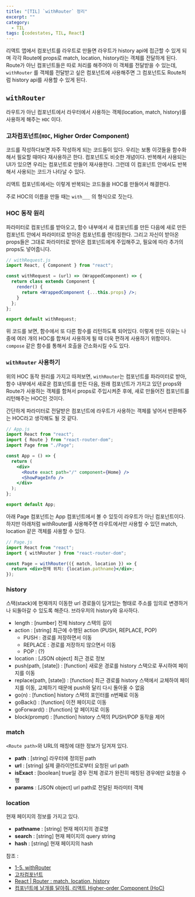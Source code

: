 ```yaml
---
title: "[TIL] `withRouter` 정리"
excerpt: ""
category:
  - TIL
tags: [codestates, TIL, React]
---
```


리액트 앱에서 컴포넌트를 라우트로 만들면 라우트가 history api에 접근할 수 있게 되며 각각 Route에 props로 match, location, history라는 객체를 전달하게 된다. Route가 아닌 컴포넌트들은 따로 처리를 해주어야 이 객체를 전달받을 수 있는데, `withRouter` 를 객체를 전달받고 싶은 컴포넌트에 사용해주면 그 컴포넌트도 Route처럼 history api를 사용할 수 있게 된다.

## `withRouter`

라우트가 아닌 컴포넌트에서 라우터에서 사용하는 객체(location, match, history)를 사용하게 해주는 `HOC` 이다.

### 고차컴포넌트(`HOC`, Higher Order Component)

코드를 작성하다보면 자주 작성하게 되는 코드들이 있다. 우리는 보통 이것들을 함수화해서 필요할 때마다 재사용하곤 한다. 컴포넌트도 비슷한 개념이다. 반복해서 사용되는 UI가 있으면 우리는 컴포넌트로 만들어 재사용한다. 그런데 이 컴포넌트 안에서도 반복해서 사용되는 코드가 나타날 수 있다.

리액트 컴포넌트에서는 이렇게 반복되는 코드들을 HOC를 만들어서 해결한다.

주로 HOC의 이름을 만들 때는 `with___` 의 형식으로 짓는다.

### HOC 동작 원리

파라미터로 컴포넌트를 받아오고, 함수 내부에서 새 컴포넌트를 만든 다음에 새로 만든 컴포넌트 안에서 파라미터로 받아온 컴포넌트를 렌더링한다. 그리고 자신이 받아온 props들은 그대로 파라미터로 받아온 컴포넌트에게 주입해주고, 필요에 따라 추가의 props도 넣어줍니다.

```jsx
// withRequest.js
import React, { Component } from "react";

const withRequest = (url) => (WrappedComponent) => {
  return class extends Component {
    render() {
      return <WrappedComponent {...this.props} />;
    }
  };
};

export default withRequest;
```

위 코드를 보면, 함수에서 또 다른 함수를 리턴하도록 되어있다. 이렇게 만든 이유는 나중에 여러 개의 HOC를 합쳐서 사용하게 될 때 더욱 편하게 사용하기 위함이다. `compose` 같은 함수를 통해서 호출을 간소화시킬 수도 있다.

### `withRouter` 사용하기

위의 HOC 동작 원리를 가지고 따져보면, `withRouter`는 컴포넌트를 파라미터로 받아, 함수 내부에서 새로운 컴포넌트를 만든 다음, 원래 컴포넌트가 가지고 있던 props와 Route가 사용하는 객체를 함쳐서 props로 주입시켜준 후에, 새로 만들어진 컴포넌트를 리턴해주는 HOC인 것이다.

간단하게 파라미터로 전달받은 컴포넌트에 라우트가 사용하는 객체를 넣어서 반환해주는 HOC라고 생각해도 될 것 같다.

```jsx
// App.js
import React from "react";
import { Route } from "react-router-dom";
import Page from "./Page";

const App = () => {
  return (
    <div>
      <Route exact path="/" component={Home} />
      <ShowPageInfo />
    </div>
  );
};

export default App;
```

아래 Page 컴포넌트는 App 컴포넌트에서 볼 수 있듯이 라우트가 아닌 컴포넌트이다. 하지만 아래처럼 withRouter를 사용해주면 라우트에서만 사용할 수 있던 match, location 같은 객체를 사용할 수 있다.

```jsx
// Page.js
import React from "react";
import { withRouter } from "react-router-dom";

const Page = withRouter(({ match, location }) => {
  return <div>현재 위치: {location.pathname}</div>;
});
```

### history

스택(stack)에 현재까지 이동한 url 경로들이 담겨있는 형태로 주소를 임의로 변경하거나 되돌아갈 수 있도록 해준다. 브라우저의 history와 유사하다.

- length : [number] 전체 history 스택의 길이
- action : [string] 최근에 수행된 action (PUSH, REPLACE, POP)
  - PUSH : 경로를 저장하면서 이동
  - REPLACE : 경로를 저장하지 않으면서 이동
  - POP : (?)
- location : [JSON object] 최근 경로 정보
- push(path, [state]) : [function] 새로운 경로를 history 스택으로 푸시하여 페이지를 이동
- replace(path, [state]) : [function] 최근 경로를 history 스택에서 교체하여 페이지를 이동, 교체하기 때문에 push와 달리 다시 돌아올 수 없음
- go(n) : [function] history 스택의 포인터를 n번째로 이동
- goBack() : [function] 이전 페이지로 이동
- goForward() : [function] 앞 페이지로 이동
- block(prompt) : [function] history 스택의 PUSH/POP 동작을 제어

### match

`<Route path>`와 URL의 매칭에 대한 정보가 담겨져 있다.

- **path** : [string] 라우터에 정의된 path
- **url** : [string] 실제 클라이언트로부터 요청된 url path
- **isExact** : [boolean] true일 경우 전체 경로가 완전히 매칭된 경우에만 요청을 수행
- **params** : [JSON object] url path로 전달된 파라미터 객체

### location

현재 페이지의 정보를 가지고 있다.

- **pathname** : [string] 현재 페이지의 경로명
- **search** : [string] 현재 페이지의 query string
- **hash** : [string] 현재 페이지의 hash

참조 :

- [1-5. withRouter](https://react-router.vlpt.us/1/05.html)
- [고차컴포넌트](https://ko.reactjs.org/docs/higher-order-components.html)
- [React | Router : match, location, history](https://gongbu-ing.tistory.com/45)
- [컴포넌트에 날개를 달아줘, 리액트 Higher-order Component (HoC)](https://velopert.com/3537)
